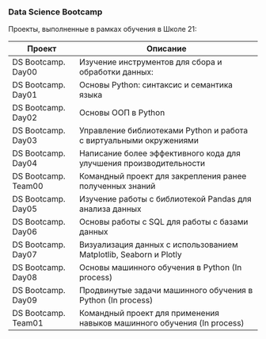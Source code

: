 ### Data Science Bootcamp

Проекты, выполненные в рамках обучения в Школе 21:

| Проект                     | Описание                                            |
|----------------------------|----------------------------------------------------|
| DS Bootcamp. Day00         | Изучение инструментов для сбора и обработки данных: |
| DS Bootcamp. Day01         | Основы Python: синтаксис и семантика языка |
| DS Bootcamp. Day02         | Основы ООП в Python |
| DS Bootcamp. Day03         | Управление библиотеками Python и работа с виртуальными окружениями |
| DS Bootcamp. Day04         | Написание более эффективного кода для улучшения производительности |
| DS Bootcamp. Team00        | Командный проект для закрепления ранее полученных знаний |
| DS Bootcamp. Day05         | Изучение работы с библиотекой Pandas для анализа данных |
| DS Bootcamp. Day06         | Основы работы с SQL для работы с базами данных |
| DS Bootcamp. Day07         | Визуализация данных с использованием Matplotlib, Seaborn и Plotly |
| DS Bootcamp. Day08         | Основы машинного обучения в Python (In process) |
| DS Bootcamp. Day09         | Продвинутые задачи машинного обучения в Python (In process) |
| DS Bootcamp. Team01        | Командный проект для применения навыков машинного обучения (In process) |
